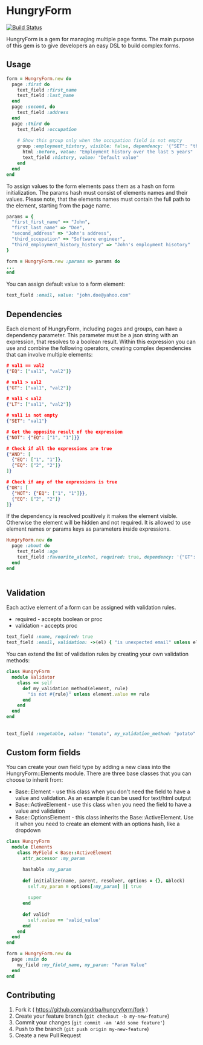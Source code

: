 # HungryForm

[![Build Status](https://travis-ci.org/andrba/hungryform.svg?branch=master)](https://travis-ci.org/andrba/hungryform)

HungryForm is a gem for managing multiple page forms. The main purpose of this gem is to give developers an easy DSL to build complex forms.

## Usage

```ruby
form = HungryForm.new do
  page :first do
    text_field :first_name
    text_field :last_name
  end
  page :second, do 
    text_field :address
  end
  page :third do 
    text_field :occupation
    
    # Show this group only when the occupation field is not empty
    group :employment_history, visible: false, dependency: '{"SET": "third_occupation"}' do
      html :before, value: "Employment history over the last 5 years"
      text_field :history, value: "Default value"
    end
  end 
end
```

To assign values to the form elements pass them as a hash on form initialization. The params hash must consist of elements names and their values. Please note, that the elements names must contain the full path to the element, starting from the page name.

```ruby
params = {
  "first_first_name" => "John",
  "first_last_name" => "Doe",
  "second_address" => "John's address",
  "third_occupation" => "Software engineer",
  "third_employment_history_history" => "John's employment hisotory"
}

form = HungryForm.new :params => params do
...
end

```

You can assign default value to a form element:

```ruby
text_field :email, value: "john.doe@yahoo.com"
```
## Dependencies

Each element of HungryForm, including pages and groups, can have a dependency parameter. This parameter must be a json string with an expression, that resolves to a boolean result. Within this expression you can use and combine the following operators, creating complex dependencies that can involve multiple elements:

```json
# val1 == val2
{"EQ": ["val1", "val2"]}

# val1 > val2
{"GT": ["val1", "val2"]}

# val1 < val2
{"LT": ["val1", "val2"]}

# val1 is not empty
{"SET": "val1"}

# Get the opposite result of the expression
{"NOT": {"EQ": ["1", "1"]}}

# Check if all the expressions are true
{"AND": [
  {"EQ": ["1", "1"]},
  {"EQ": ["2", "2"]}
]}

# Check if any of the expressions is true
{"OR": [
  {"NOT": {"EQ": ["1", "1"]}},
  {"EQ": ["2", "2"]}
]}
```

If the dependency is resolved positively it makes the element visible. Otherwise the element will be hidden and not required. It is allowed to use element names or params keys as parameters inside expressions.

```ruby
HungryForm.new do
  page :about do
    text_field :age
    text_field :favourite_alcohol, required: true, dependency: '{"GT": ["about_age", "18"]}'
  end
end
    
```

## Validation

Each active element of a form can be assigned with validation rules.

- required - accepts boolean or proc
- validation - accepts proc

```ruby
text_field :name, required: true
text_field :email, validation: ->(el) { "is unexpected email" unless el.value == "me@yahoo.com"  }
```

You can extend the list of validation rules by creating your own validation methods:

```ruby
class HungryForm
  module Validator
    class << self
      def my_validation_method(element, rule)
        "is not #{rule}" unless element.value == rule
      end
    end
  end
end
  
  
text_field :vegetable, value: "tomato", my_validation_method: "potato" # => is not potato
```

## Custom form fields
You can create your own field type by adding a new class into the HungryForm::Elements module. There are three base classes that you can choose to inherit from:

- Base::Element - use this class when you don't need the field to have a value and validation. As an example it can be used for text/html output
- Base::ActiveElement - use this class when you need the field to have a value and validation
- Base::OptionsElement - this class inherits the Base::ActiveElement. Use it when you need to create an element with an options hash, like a dropdown

```ruby
class HungryForm
  module Elements
    class MyField < Base::ActiveElement
      attr_accessor :my_param

      hashable :my_param
      
      def initialize(name, parent, resolver, options = {}, &block)
        self.my_param = options[:my_param] || true
        
        super
      end
      
      def valid?
        self.value == 'valid_value'
      end
    end
  end
end

form = HungryForm.new do
  page :main do
    my_field :my_field_name, my_param: "Param Value"
  end
end
```

## Contributing

1. Fork it ( https://github.com/andrba/hungryform/fork )
2. Create your feature branch (`git checkout -b my-new-feature`)
3. Commit your changes (`git commit -am 'Add some feature'`)
4. Push to the branch (`git push origin my-new-feature`)
5. Create a new Pull Request

